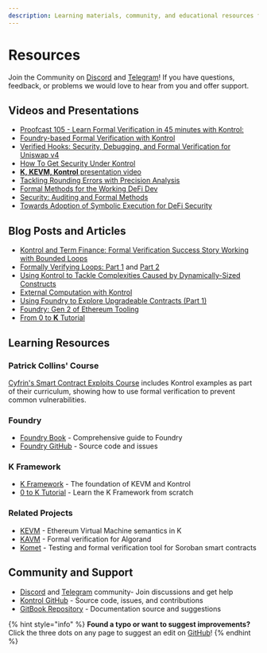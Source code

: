 ```yaml
---
description: Learning materials, community, and educational resources for Kontrol
---
```


# Resources

Join the Community on [Discord](https://discord.gg/CurfmXNtbN) and [Telegram](https://t.me/rv_kontrol)! If you have questions, feedback, or problems we would love to hear from you and offer support.

## Videos and Presentations
* [Proofcast 105 - Learn Formal Verification in 45 minutes with Kontrol: ](https://www.youtube.com/watch?v=iOz8zv_89Bs)
* [Foundry-based Formal Verification with Kontrol](https://www.youtube.com/watch?v=L61GfNMBc14)
* [Verified Hooks: Security, Debugging, and Formal Verification for Uniswap v4](https://www.youtube.com/watch?v=ubOfMnk0HZ0)
* [How To Get Security Under Kontrol](https://www.youtube.com/watch?v=dMoBd0F4cjQ)
* [**K, KEVM, Kontrol** presentation video](https://www.youtube.com/watch?v=9PLnQStkiUo)
* [Tackling Rounding Errors with Precision Analysis](https://youtu.be/nUfcsblYQH0)
* [Formal Methods for the Working DeFi Dev](https://www.youtube.com/watch?v=ETlNhV9jYJw)
* [Security: Auditing and Formal Methods](https://www.youtube.com/watch?v=W_Rs3-Q8pAs)
* [Towards Adoption of Symbolic Execution for DeFi Security](https://www.youtube.com/watch?v=Kjs0ZiZ7m9k)

## Blog Posts and Articles

* [Kontrol and Term Finance: Formal Verification Success Story Working with Bounded Loops](https://www.runtimeverification.com/blog/kontrol-and-term-finance-formal-verification-success-story-working-with-bounded-loops)
* [Formally Verifying Loops: Part 1](https://www.runtimeverification.com/blog/formally-verifying-loops-part-1) and [Part 2](https://www.runtimeverification.com/blog/formally-verifying-loops-part-2)
* [Using Kontrol to Tackle Complexities Caused by Dynamically-Sized Constructs](https://www.runtimeverification.com/blog/using-kontrol-to-tackle-complexities-caused-by-dynamically-sized-constructs)
* [External Computation with Kontrol](https://www.runtimeverification.com/blog/external-computation-with-kontrol)
* [Using Foundry to Explore Upgradeable Contracts (Part 1)](https://runtimeverification.com/blog/using-foundry-to-explore-upgradeable-contracts-part-1)
* [Foundry: Gen 2 of Ethereum Tooling](https://runtimeverification.com/blog/foundry-gen-2-of-ethereum-tooling)
* [From 0 to **K** Tutorial](https://runtimeverification.com/blog/from-0-to-k-tutorial)

## Learning Resources

### Patrick Collins' Course
[Cyfrin's Smart Contract Exploits Course](https://github.com/Cyfrin/sc-exploits-minimized/blob/main/test/invariant-break/formal-verification/KontrolTest.t.sol) includes Kontrol examples as part of their curriculum, showing how to use formal verification to prevent common vulnerabilities.

### Foundry
* [Foundry Book](https://book.getfoundry.sh/) - Comprehensive guide to Foundry
* [Foundry GitHub](https://github.com/foundry-rs/foundry) - Source code and issues

### K Framework
* [K Framework](https://kframework.org/) - The foundation of KEVM and Kontrol
* [0 to K Tutorial](https://runtimeverification.com/blog/from-0-to-k-tutorial) - Learn the K Framework from scratch

### Related Projects
* [KEVM](https://github.com/runtimeverification/evm-semantics) - Ethereum Virtual Machine semantics in K
* [KAVM](https://runtimeverification.com/blog/runtime-verification-brings-formal-verification-to-algorand) - Formal verification for Algorand
* [Komet](https://github.com/runtimeverification/komet) - Testing and formal verification tool for Soroban smart contracts

## Community and Support

* [Discord](https://discord.gg/CurfmXNtbN) and [Telegram](https://t.me/rv_kontrol) community- Join discussions and get help
* [Kontrol GitHub](https://github.com/runtimeverification/kontrol) - Source code, issues, and contributions
* [GitBook Repository](https://github.com/runtimeverification/gitbook-kontrol) - Documentation source and suggestions

{% hint style="info" %}
**Found a typo or want to suggest improvements?** Click the three dots on any page to suggest an edit on [GitHub](https://github.com/runtimeverification/gitbook-kontrol)!
{% endhint %}
